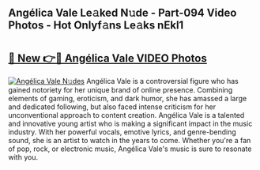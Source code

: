 ## Angélica Vale Le𝚊ked N𝚞de - Part-094 Video Photos - Hot Onlyf𝚊ns Le𝚊ks nEkl1

# <h2><a href="http://ac33024.deff.icu/?id=Ang%c3%a9lica+Vale">🔗 New 👉🔴 Angélica Vale VIDEO Photos</a></h2>

[![Angélica Vale N𝚞des](https://i.imgur.com/rIISA9y.gif)](http://ac33024.deff.icu/?id=Ang%c3%a9lica+Vale)
Angélica Vale is a controversial figure who has gained notoriety for her unique brand of online presence. Combining elements of gaming, eroticism, and dark humor, she has amassed a large and dedicated following, but also faced intense criticism for her unconventional approach to content creation. Angélica Vale is a talented and innovative young artist who is making a significant impact in the music industry. With her powerful vocals, emotive lyrics, and genre-bending sound, she is an artist to watch in the years to come. Whether you're a fan of pop, rock, or electronic music, Angélica Vale's music is sure to resonate with you.
